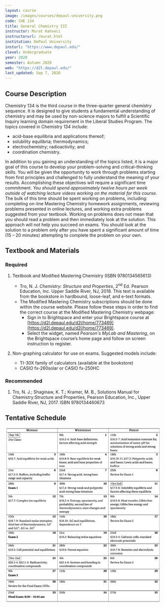 ```yaml
---
layout: course
image: /images/courses/depaul-university.png
code: CHE 134
title: General Chemistry III
instructor: Murat Kahveci
instructorurl: /murat.html
institution: DePaul University
insturl: "https://www.depaul.edu/"
clevel: Undergraduate
year: 2020
semester: Autumn 2020
web: "https://d2l.depaul.edu/"
last_updated: Sep 7, 2020
---
```


## Course Description

Chemistry 134 is the third course in the three-quarter general chemistry sequence. It is designed to give students a fundamental understanding of chemistry and may be used by non-science majors to fulfill a Scientific Inquiry learning domain requirement in the Liberal Studies Program. The topics covered in Chemistry 134 include: 
- acid-base equilibria and applications thereof; 
- solubility equilibria; thermodynamics; 
- electrochemistry; radioactivity; and 
- coordination chemistry.  
	 
In addition to you gaining an understanding of the topics listed, it is a major goal of this course to develop your problem-solving and critical-thinking skills. You will be given the opportunity to work through problems starting from first principles and challenged to fully understand the meaning of your results. Accomplishing these objectives will require a significant time commitment. _You should spend approximately twelve hours per week outside of watching lecture videos working on the material for this course._ The bulk of this time should be spent working on problems, including: completing on-line Mastering Chemistry homework assignments, reviewing problems presented in online lectures, and working extra problems suggested from your textbook. Working on problems does not mean that you should read a problem and then immediately look at the solution. This approach will not help you succeed on exams. You should look at the solution to a problem only after you have spent a significant amount of time (15 – 20 minutes) attempting to complete the problem on your own. 

## Textbook and Materials

### Required

1. Textbook and Modified Mastering Chemistry (ISBN 9780134565613)
    -  Tro, N. J. _Chemistry: Structure and Properties_, 2<sup>nd</sup> Ed. Pearson Education, Inc. Upper Saddle River, NJ, 2018. This text is available from the bookstore in hardbound, loose-leaf, and e-text formats.
    - The Modified Mastering Chemistry subscriptions should be done within the course website. Please follow these steps in order to find the correct course at the Modified Mastering Chemistry webpage:
        * Sign in to Brightspace and enter your Brightspace course at [https://d2l.depaul.edu/d2l/home/773469](https://d2l.depaul.edu/d2l/home/773469).
        * Select the widget, named _Pearson's MyLab and Mastering_, on the Brightspace course’s home page and follow on screen instruction to register.

2. Non-graphing calculator for use on exams. Suggested models include:
    - TI-30X family of calculators (available at the bookstore)
    - CASIO fx-260solar or CASIO fx-250HC

### Recommended

1. Tro, N. J.; Shaginaw, K. T.; Kramer, M. B., Solutions Manual for Chemistry:Structure and Properties, Pearson Education, Inc., Upper Saddle River, NJ, 2017. ISBN 9780134460673

## Tentative Schedule

![](/images/courses/ukc-0.png)